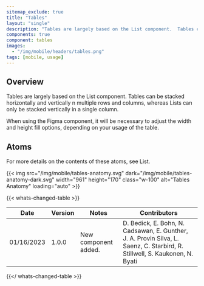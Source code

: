 ```yaml
---
sitemap_exclude: true
title: "Tables"
layout: "single"
description: "Tables are largely based on the List component.  Tables can be stacked horizontally and vertically in multiple rows and columns, whereas Lists can only be stacked vertically in a single column."
components: true
component: tables
images:
  - "/img/mobile/headers/tables.png"
tags: [mobile, usage]
---
```


## Overview

Tables are largely based on the List component.  Tables can be stacked horizontally and vertically n multiple rows and columns, whereas Lists can only be stacked vertically in a single column.

When using the Figma component, it will be necessary to adjust the width and height fill options, depending on your usage of the table.

## Atoms

For more details on the contents of these atoms, see List.

{{< img src="/img/mobile/tables-anatomy.svg" dark="/img/mobile/tables-anatomy-dark.svg" width="961" height="170" class="w-100" alt="Tables Anatomy" loading="auto" >}}


{{< whats-changed-table >}}

| Date       | Version | Notes                               | Contributors |
| ---------- | ------- | ----------------------------------- | ------------ |
| 01/16/2023 | 1.0.0   | New component added. | D. Bedick, E. Bohn, N. Cadsawan, E. Gunther, J. A. Provin Silva, L. Saenz, C. Starbird, R. Stillwell, S. Kaukonen, N. Byati  |

{{</ whats-changed-table >}}
